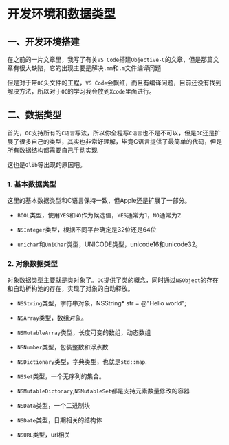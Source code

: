 #  开发环境和数据类型

## 一、开发环境搭建

在之前的一片文章里，我写了有关`VS Code`搭建`Objective-C`的文章，但是那篇文章有很大缺陷，它的出现主要是解决`.mm`和`.m`文件编译问题

但是对于带`OC`头文件的工程，`VS Code`会飘红，而且有编译问题，目前还没有找到解决方法，所以对于`OC`的学习我会放到`Xcode`里面进行。

## 二、数据类型

首先，`OC`支持所有的`C语言`写法，所以你全程写`C语言`也不是不可以，但是`OC`还是扩展了很多自己的类型，其实也非常好理解，毕竟C语言提供了最简单的代码，但是所有数据结构都需要自己手动实现

这也是`Glib`等出现的原因吧。

### 1. 基本数据类型

这里的基本数据类型和C语言保持一致，但Apple还是扩展了一部分。

* `BOOL`类型，使用`YES`和`NO`作为候选值，`YES`通常为1，`NO`通常为2.

* `NSInteger`类型，根据不同平台确定是32位还是64位

* `unichar`和`UniChar`类型，UNICODE类型，unicode16和unicode32。

### 2. 对象数据类型

对象数据类型主要就是类对象了。`OC`提供了类的概念，同时通过`NSObject`的存在和自动析构池的存在，实现了对象的自动释放。

* `NSString`类型，字符串对象，NSString* str = @"Hello world";

* `NSArray`类型，数组对象。

* `NSMutableArray`类型，长度可变的数组，动态数组

* `NSNumber`类型，包装整数和浮点数

* `NSDictionary`类型，字典类型，也就是`std::map`.

* `NSSet`类型，一个无序列的集合。

* `NSMutableDictonary`,`NSMutableSet`都是支持元素数量修改的容器

* `NSData`类型，一个二进制块

* `NSDate`类型，日期相关的结构体

* `NSURL`类型，url相关
